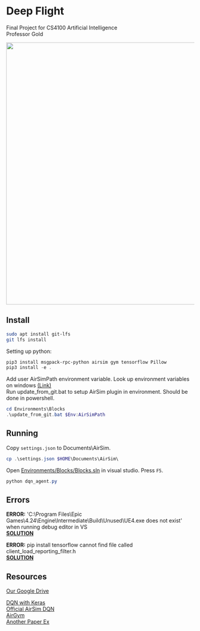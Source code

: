 # Deep Flight

Final Project for CS4100 Artificial Intelligence  
Professor Gold

<img src="docs/DeepFlight.png" height="700">

## Install

``` bash
sudo apt install git-lfs
git lfs install
```

Setting up python:  
``` powershell
pip3 install msgpack-rpc-python airsim gym tensorflow Pillow
pip3 install -e .
```

Add user AirSimPath environment variable. Look up environment variables on windows [(Link)](https://www.architectryan.com/2018/08/31/how-to-change-environment-variables-on-windows-10/)  
Run update_from_git.bat to setup AirSim plugin in environment. Should be done in powershell.  
``` powershell
cd Environments\Blocks
.\update_from_git.bat $Env:AirSimPath
```

## Running

Copy `settings.json` to Documents\AirSim.
``` powershell
cp .\settings.json $HOME\Documents\AirSim\
```

Open [Environments/Blocks/Blocks.sln](Environments/Blocks/Blocks.sln) in visual studio. Press `F5`.

```powershell
python dqn_agent.py
```

## Errors

**ERROR:** 'C:\Program Files\Epic Games\4.24\Engine\Intermediate\Build\Unused\UE4.exe does not exist'
    when running debug editor in VS  
**[SOLUTION](https://answers.unrealengine.com/questions/218266/unable-to-start-program-ue4exe-error.html)**

**ERROR:** pip install tensorflow cannot find file called client_load_reporting_filter.h  
**[SOLUTION](https://docs.python.org/3/using/windows.html#removing-the-max-path-limitation)**

## Resources

[Our Google Drive](https://drive.google.com/drive/u/1/folders/1pUoStc6qpU9d41R7aaGgp70TfvcZjjC6)

[DQN with Keras](https://towardsdatascience.com/reinforcement-learning-w-keras-openai-dqns-1eed3a5338c)  
[Official AirSim DQN](https://github.com/microsoft/AirSim/blob/d59ceb7f63878f5e087ea802d603ba0fd282ff56/PythonClient/multirotor/DQNdrone.py)  
[AirGym](https://github.com/Kjell-K/AirGym)  
[Another Paper Ex](https://www.mdpi.com/2076-3417/9/24/5571/htm)
